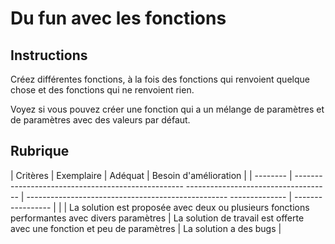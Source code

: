# Du fun avec les fonctions

## Instructions

Créez différentes fonctions, à la fois des fonctions qui renvoient quelque chose et des fonctions qui ne renvoient rien.

Voyez si vous pouvez créer une fonction qui a un mélange de paramètres et de paramètres avec des valeurs par défaut.

## Rubrique

| Critères | Exemplaire | Adéquat | Besoin d'amélioration |
| -------- | -------------------------------------------------- ------------------------------------ | -------------------------------------------------- -------------- | ----------------- |
| | La solution est proposée avec deux ou plusieurs fonctions performantes avec divers paramètres | La solution de travail est offerte avec une fonction et peu de paramètres | La solution a des bugs |